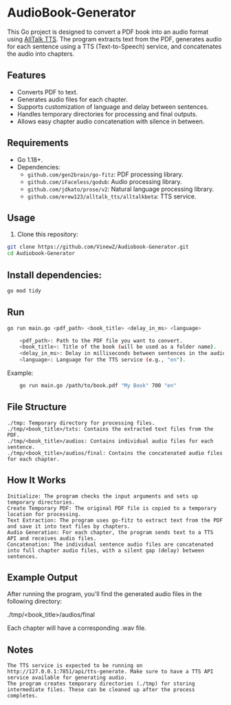 # AudioBook-Generator

This Go project is designed to convert a PDF book into an audio format using [AllTalk TTS](https://github.com/erew123/alltalk_tts/tree/alltalkbeta).
The program extracts text from the PDF, generates audio for each sentence using a TTS (Text-to-Speech) service, and concatenates the audio into chapters.

## Features

- Converts PDF to text.
- Generates audio files for each chapter.
- Supports customization of language and delay between sentences.
- Handles temporary directories for processing and final outputs.
- Allows easy chapter audio concatenation with silence in between.

## Requirements

- Go 1.18+.
- Dependencies:
  - `github.com/gen2brain/go-fitz`: PDF processing library.
  - `github.com/iFaceless/godub`: Audio processing library.
  - `github.com/jdkato/prose/v2`: Natural language processing library.
  - `github.com/erew123/alltalk_tts/alltalkbeta`: TTS service.

## Usage

1. Clone this repository:

```bash
git clone https://github.com/VinewZ/Audiobook-Generator.git
cd Audiobook-Generator
```

## Install dependencies:

```bash
go mod tidy
```

## Run

```bash
go run main.go <pdf_path> <book_title> <delay_in_ms> <language>

    <pdf_path>: Path to the PDF file you want to convert.
    <book_title>: Title of the book (will be used as a folder name).
    <delay_in_ms>: Delay in milliseconds between sentences in the audio.
    <language>: Language for the TTS service (e.g., "en").
```

Example:

```bash
    go run main.go /path/to/book.pdf "My Book" 700 "en"
```


## File Structure

    ./tmp: Temporary directory for processing files.
    ./tmp/<book_title>/txts: Contains the extracted text files from the PDF.
    ./tmp/<book_title>/audios: Contains individual audio files for each sentence.
    ./tmp/<book_title>/audios/final: Contains the concatenated audio files for each chapter.

## How It Works

    Initialize: The program checks the input arguments and sets up temporary directories.
    Create Temporary PDF: The original PDF file is copied to a temporary location for processing.
    Text Extraction: The program uses go-fitz to extract text from the PDF and save it into text files by chapters.
    Audio Generation: For each chapter, the program sends text to a TTS API and receives audio files.
    Concatenation: The individual sentence audio files are concatenated into full chapter audio files, with a silent gap (delay) between sentences.

## Example Output

After running the program, you'll find the generated audio files in the following directory:

./tmp/<book_title>/audios/final

Each chapter will have a corresponding .wav file.

## Notes

    The TTS service is expected to be running on http://127.0.0.1:7851/api/tts-generate. Make sure to have a TTS API service available for generating audio.
    The program creates temporary directories (./tmp) for storing intermediate files. These can be cleaned up after the process completes.
